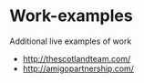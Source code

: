 # Work-examples
Additional live examples of work
- http://thescotlandteam.com/
- http://amigopartnership.com/
